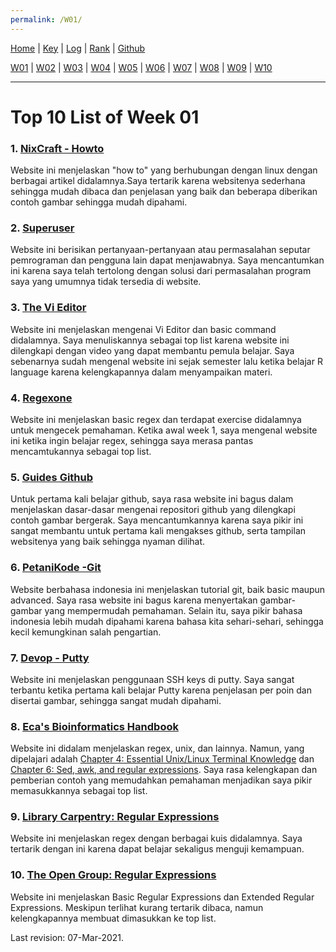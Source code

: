 ```yaml
---
permalink: /W01/
---
```


[Home](https://luthfifahlevi.github.io/os211/ "Home Page") | [Key](https://luthfifahlevi.github.io/os211/TXT/mypubkey.txt "mypubkey.txt") | [Log](https://luthfifahlevi.github.io/os211/TXT/mylog.txt "mylog.txt") | [Rank](https://luthfifahlevi.github.io/os211/TXT/myrank.txt "myrank.txt") | [Github](https://github.com/luthfifahlevi/os211/ "Github")

[W01](https://luthfifahlevi.github.io/os211/W01/ "W01") | [W02](https://luthfifahlevi.github.io/os211/W02/ "W02") | [W03](https://luthfifahlevi.github.io/os211/W03/ "W03") | [W04](https://luthfifahlevi.github.io/os211/W04/ "W04") | [W05](https://luthfifahlevi.github.io/os211/W05/ "W05") | [W06](https://luthfifahlevi.github.io/os211/W06/ "W06") | [W07](https://luthfifahlevi.github.io/os211/W07/ "W07") | [W08](https://luthfifahlevi.github.io/os211/W08/ "W08") | [W09](https://luthfifahlevi.github.io/os211/W09/ "W09") | [W10](https://luthfifahlevi.github.io/os211/W10/ "W10")

---

# Top 10 List of Week 01

### 1. [NixCraft - Howto](https://www.cyberciti.biz/faq/category/linux/)
Website ini menjelaskan "how to" yang berhubungan dengan linux dengan berbagai artikel didalamnya.Saya tertarik karena websitenya sederhana sehingga mudah dibaca dan penjelasan yang baik dan beberapa diberikan contoh gambar sehingga mudah dipahami.


### 2. [Superuser](https://superuser.com/?tags=linux)
Website ini berisikan pertanyaan-pertanyaan atau permasalahan seputar pemrograman dan pengguna lain dapat menjawabnya. Saya mencantumkan ini karena saya telah tertolong dengan solusi dari permasalahan program saya yang umumnya tidak tersedia di website.

### 3. [The Vi Editor](https://www.guru99.com/the-vi-editor.html)
Website ini menjelaskan mengenai Vi Editor dan basic command didalamnya. Saya menuliskannya sebagai top list karena website ini dilengkapi dengan video yang dapat membantu pemula belajar. Saya sebenarnya sudah mengenal website ini sejak semester lalu ketika belajar R language karena kelengkapannya dalam menyampaikan materi.

### 4. [Regexone](https://regexone.com/)
Website ini menjelaskan basic regex dan terdapat exercise didalamnya untuk mengecek pemahaman. Ketika awal week 1, saya mengenal website ini ketika ingin belajar regex, sehingga saya merasa pantas mencamtukannya sebagai top list.

### 5. [Guides Github](https://guides.github.com/activities/hello-world/)
Untuk pertama kali belajar github, saya rasa website ini bagus dalam menjelaskan dasar-dasar mengenai repositori github yang dilengkapi contoh gambar bergerak. Saya mencantumkannya karena saya pikir ini sangat membantu untuk pertama kali mengakses github, serta tampilan websitenya yang baik sehingga nyaman dilihat.

### 6. [PetaniKode -Git](https://www.petanikode.com/tutorial/git/)
Website berbahasa indonesia ini menjelaskan tutorial git, baik basic maupun advanced. Saya rasa website ini bagus karena menyertakan gambar-gambar yang mempermudah pemahaman. Selain itu, saya pikir bahasa indonesia lebih mudah dipahami karena bahasa kita sehari-sehari, sehingga kecil kemungkinan salah pengartian.

### 7. [Devop - Putty](https://devops.ionos.com/tutorials/use-ssh-keys-with-putty-on-windows/)
Website ini menjelaskan penggunaan SSH keys di putty. Saya sangat terbantu ketika pertama kali belajar Putty karena penjelasan per poin dan disertai gambar, sehingga sangat mudah dipahami.

### 8. [Eca's Bioinformatics Handbook](https://eriqande.github.io/eca-bioinf-handbook/)
Website ini didalam menjelaskan regex, unix, dan lainnya. Namun, yang dipelajari adalah [Chapter 4: Essential Unix/Linux Terminal Knowledge](https://eriqande.github.io/eca-bioinf-handbook/essential-unixlinux-terminal-knowledge.html) dan [Chapter 6: Sed, awk, and regular expressions](https://eriqande.github.io/eca-bioinf-handbook/sed-awk-and-regular-expressions.html). Saya rasa kelengkapan dan pemberian contoh yang memudahkan pemahaman menjadikan saya pikir memasukkannya sebagai top list.

### 9. [Library Carpentry: Regular Expressions](https://librarycarpentry.org/lc-data-intro/01-regular-expressions/)
Website ini menjelaskan regex dengan berbagai kuis didalamnya. Saya tertarik dengan ini karena dapat belajar sekaligus menguji kemampuan.

### 10. [The Open Group: Regular Expressions](https://pubs.opengroup.org/onlinepubs/9699919799/basedefs/V1_chap09.html)
Website ini menjelaskan Basic Regular Expressions dan Extended Regular Expressions. Meskipun terlihat kurang tertarik dibaca, namun kelengkapannya membuat dimasukkan ke top list.

Last revision: 07-Mar-2021.
